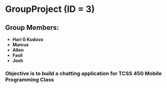 # GroupProject (ID = 3)

## Group Members:
  - **Hari G Kuduva**
  - **Marcus**
  - **Allen**
  - **Fasil**
  - **Josh**
  
### Objective is to build a chatting application for TCSS 450 Mobile Programming Class
